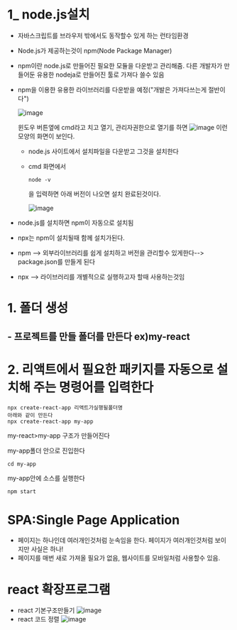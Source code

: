   # 1_ node.js설치
* 자바스크립트를 브라우저 밖에서도 동작할수 있게 하는 런타임환경
* Node.js가 제공하는것이 npm(Node Package Manager)
* npm이란 node.js로 만들어진 필요한 모듈을 다운받고 관리해줌. 다른 개발자가 만들어둔 유용한 nodeja로 만들어진 툴로 가져다 쓸수 있음
* npm을 이용한 유용한 라이브러리를 다운받을 예정("개발은 가져다쓰는게 절반이다")

  ![image](https://github.com/understanding963852/604react/assets/60366769/e8f45131-bb94-4251-8aa4-11b8388f6358)

  윈도우 버튼옆에 cmd라고 치고 열기, 관리자권한으로 열기를 하면
  ![image](https://github.com/understanding963852/604react/assets/60366769/94b93331-211c-4e18-8354-ecd9f5fe9a55)
  이런 모양의 화면이 보인다.

  * node.js 사이트에서 설치파일을 다운받고 그것을 설치한다
  * cmd 화면에서
    
    ```
    node -v
    ```
    을 입력하면 아래 버전이 나오면 설치 완료된것이다.
    
    ![image](https://github.com/understanding963852/604react/assets/60366769/91059008-7c29-4dfa-b3ab-e80e38c04a12)

* node.js를 설치하면 npm이 자동으로 설치됨
* npx는 npm이 설치될때 함께 설치가된다.
* npm --> 외부라이브러리를 쉽게 설치하고 버전을 관리할수 있게한다--> package.json를 만들게 된다
* npx --> 라이브러리를 개별적으로 실행하고자 할때 사용하는것임

# 1. 폴더 생성
## - 프로젝트를 만들 폴더를 만든다 ex)my-react
# 2. 리액트에서 필요한 패키지를 자동으로 설치해 주는 명령어를 입력한다
```
npx create-react-app 리액트가실행될폴더명
아래와 같이 만든다
npx create-react-app my-app
```
my-react>my-app  구조가 만들어진다

my-app폴더 안으로 진입한다

```
cd my-app
```
my-app안에 소스를 실행한다

```
npm start
```

# SPA:Single Page Application
  - 페이지는 하나인데 여러개인것처럼 눈속임을 한다. 페이지가 여러개인것처럼 보이지만 사실은 하나!
  - 페이지를 매번 새로 가져올 필요가 없음, 웹사이트를 모바일처럼 사용할수 있음.


# react 확장프로그램
- react 기본구조만들기
![image](https://github.com/understanding963852/604react/assets/60366769/6ec3129f-eab7-44cf-82b4-a19907dec189)
- react 코드 정렬
![image](https://github.com/understanding963852/604react/assets/60366769/00e4ed7d-a620-4da0-bb9d-e18442600819)




